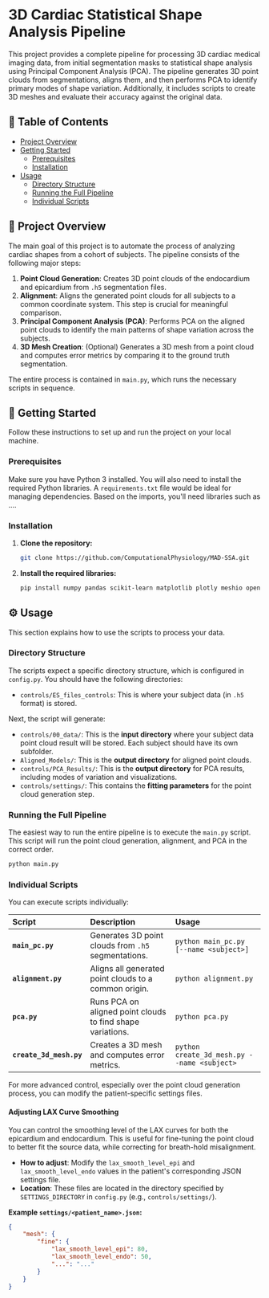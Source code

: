 # 3D Cardiac Statistical Shape Analysis Pipeline

This project provides a complete pipeline for processing 3D cardiac medical imaging data, from initial segmentation masks to statistical shape analysis using Principal Component Analysis (PCA). The pipeline generates 3D point clouds from segmentations, aligns them, and then performs PCA to identify primary modes of shape variation. Additionally, it includes scripts to create 3D meshes and evaluate their accuracy against the original data.

## 📜 Table of Contents

- [Project Overview](#-project-overview)
- [Getting Started](#-getting-started)
  - [Prerequisites](#prerequisites)
  - [Installation](#installation)
- [Usage](#-usage)
  - [Directory Structure](#directory-structure)
  - [Running the Full Pipeline](#running-the-full-pipeline)
  - [Individual Scripts](#individual-scripts)


## 🔭 Project Overview

The main goal of this project is to automate the process of analyzing cardiac shapes from a cohort of subjects. The pipeline consists of the following major steps:

1.  **Point Cloud Generation**: Creates 3D point clouds of the endocardium and epicardium from `.h5` segmentation files.
2.  **Alignment**: Aligns the generated point clouds for all subjects to a common coordinate system. This step is crucial for meaningful comparison.
3.  **Principal Component Analysis (PCA)**: Performs PCA on the aligned point clouds to identify the main patterns of shape variation across the subjects.
4.  **3D Mesh Creation**: (Optional) Generates a 3D mesh from a point cloud and computes error metrics by comparing it to the ground truth segmentation.

The entire process is contained in `main.py`, which runs the necessary scripts in sequence.

## 🚀 Getting Started

Follow these instructions to set up and run the project on your local machine.

### Prerequisites

Make sure you have Python 3 installed. You will also need to install the required Python libraries. A `requirements.txt` file would be ideal for managing dependencies. Based on the imports, you'll need libraries such as ....

### Installation

1.  **Clone the repository:**
    ```bash
    git clone https://github.com/ComputationalPhysiology/MAD-SSA.git
    ```

2.  **Install the required libraries:**
    ```bash
    pip install numpy pandas scikit-learn matplotlib plotly meshio open3d h5py structlog opencv-python
    ```

## ⚙️ Usage

This section explains how to use the scripts to process your data.

### Directory Structure

The scripts expect a specific directory structure, which is configured in `config.py`. You should have the following directories:

* `controls/ES_files_controls`: This is  where your subject data (in `.h5` format) is  stored.
  
Next, the script will generate:
* `controls/00_data/`: This is the **input directory** where your subject data point cloud result will be stored. Each subject should have its own subfolder.
* `Aligned_Models/`: This is the **output directory** for aligned point clouds.
* `controls/PCA_Results/`: This is the **output directory** for PCA results, including modes of variation and visualizations.
* `controls/settings/`: This contains the **fitting parameters** for the point cloud generation step.

### Running the Full Pipeline

The easiest way to run the entire pipeline is to execute the `main.py` script. This script will run the point cloud generation, alignment, and PCA in the correct order.

```bash
python main.py
```
### Individual Scripts

You can execute scripts individually:

| Script                | Description                                                | Usage                                       |
| :-------------------- | :--------------------------------------------------------- | :------------------------------------------ |
| **`main_pc.py`** | Generates 3D point clouds from `.h5` segmentations.        | `python main_pc.py [--name <subject>]`      |
| **`alignment.py`** | Aligns all generated point clouds to a common origin.      | `python alignment.py`                       |
| **`pca.py`** | Runs PCA on aligned point clouds to find shape variations. | `python pca.py`                             |
| **`create_3d_mesh.py`** | Creates a 3D mesh and computes error metrics.            | `python create_3d_mesh.py --name <subject>` |



For more advanced control, especially over the point cloud generation process, you can modify the patient-specific settings files.

#### Adjusting LAX Curve Smoothing

You can control the smoothing level of the LAX curves for both the epicardium and endocardium. This is useful for fine-tuning the point cloud to better fit the source data, while correcting for breath-hold misalignment.

* **How to adjust**: Modify the `lax_smooth_level_epi` and `lax_smooth_level_endo` values in the patient's corresponding JSON settings file.
* **Location**: These files are located in the directory specified by `SETTINGS_DIRECTORY` in `config.py` (e.g., `controls/settings/`).

**Example `settings/<patient_name>.json`:**

```json
{
    "mesh": {
        "fine": {
            "lax_smooth_level_epi": 80,
            "lax_smooth_level_endo": 50,
            "...": "..."
        }
    }
}

